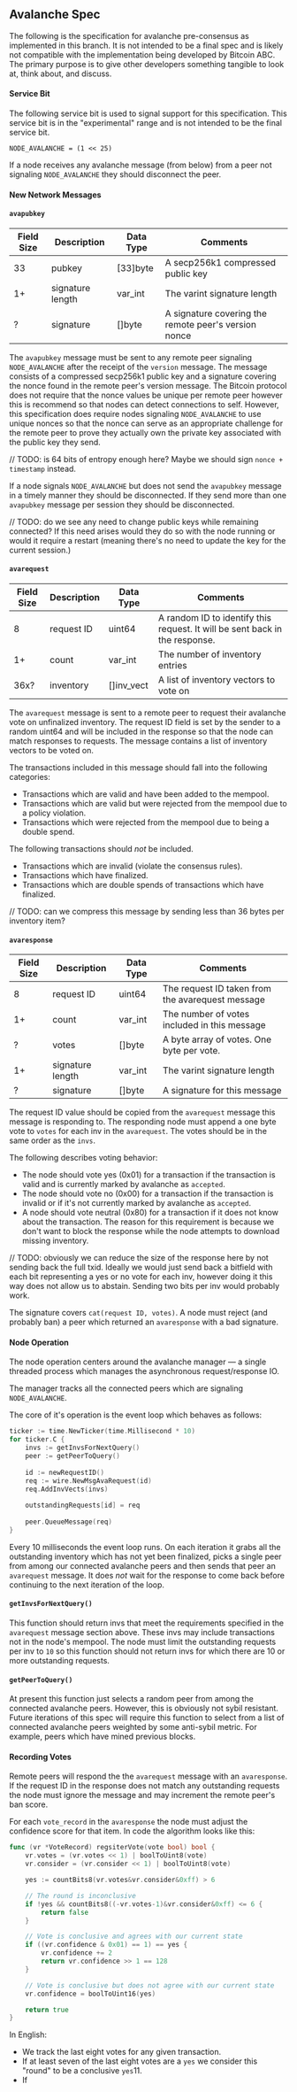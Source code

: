 ## Avalanche Spec
The following is the specification for avalanche pre-consensus as implemented in this branch. 
It is not intended to be a final spec and is likely not compatible with the implementation being
developed by Bitcoin ABC. The primary purpose is to give other developers something tangible to look at, think about, and discuss.

#### Service Bit
The following service bit is used to signal support for this specification. This service bit is in the "experimental" range and is
not intended to be the final service bit. 

```
NODE_AVALANCHE = (1 << 25)
```

If a node receives any avalanche message (from below) from a peer not signaling `NODE_AVALANCHE` they should disconnect the peer.

#### New Network Messages

#### `avapubkey`

| Field Size | Description     | Data Type | Comments                                             |
|------------|------------------|-----------|------------------------------------------------------|
| 33         | pubkey           | [33]byte  | A secp256k1 compressed public key                               |
| 1+         | signature length | var_int   | The varint signature length                          |
| ?          | signature        | []byte    | A signature covering the remote peer's version nonce |

The `avapubkey` message must be sent to any remote peer signaling `NODE_AVALANCHE` after the receipt of the `version` message. The message consists of
a compressed secp256k1 public key and a signature covering the nonce found in the remote peer's version message. The Bitcoin protocol does not
require that the nonce values be unique per remote peer however this is recommend so that nodes can detect connections to self.
However, this specification does require nodes signaling `NODE_AVALANCHE` to use unique nonces so that the nonce can serve
as an appropriate challenge for the remote peer to prove they actually own the private key associated with the public key they send.

// TODO: is 64 bits of entropy enough here? Maybe we should sign `nonce + timestamp` instead.

If a node signals `NODE_AVALANCHE` but does not send the `avapubkey` message in a timely manner they should be disconnected. If they send more than
one `avapubkey` message per session they should be disconnected.

// TODO: do we see any need to change public keys while remaining connected? If this need arises would they do so with the node running or would it require
a restart (meaning there's no need to update the key for the current session.)

#### `avarequest`

| Field Size | Description | Data Type  | Comments                                                                    |
|------------|-------------|------------|-----------------------------------------------------------------------------|
| 8          | request ID  | uint64     | A random ID to identify this request. It will be sent back in the response. |
| 1+         | count       | var_int    | The number of inventory entries                                             |
| 36x?       | inventory   | []inv_vect | A list of inventory vectors to vote on                                      |

The `avarequest` message is sent to a remote peer to request their avalanche vote on unfinalized inventory. The request ID field is set by the sender to a random uint64 and will be included in the response so that the 
node can match responses to requests. The message contains a list of inventory vectors to be voted on. 

The transactions included in this message should fall into the following categories:

- Transactions which are valid and have been added to the mempool.
- Transactions which are valid but were rejected from the mempool due to a policy violation.
- Transactions which were rejected from the mempool due to being a double spend.

The following transactions should *not* be included.

- Transactions which are invalid (violate the consensus rules).
- Transactions which have finalized.
- Transactions which are double spends of transactions which have finalized.

// TODO: can we compress this message by sending less than 36 bytes per inventory item?

#### `avaresponse`

| Field Size | Description      | Data Type     | Comments                                            |
|------------|------------------|---------------|-----------------------------------------------------|
| 8          | request ID       | uint64        | The request ID taken from the avarequest message    |
| 1+         | count            | var_int       | The number of votes included in this message        |
| ?          | votes            | []byte        | A byte array of votes. One byte per vote.           |
| 1+         | signature length | var_int       | The varint signature length                         |
| ?          | signature        | []byte        | A signature for this message                        |

The request ID value should be copied from the `avarequest` message this message is responding to. The responding node
must append a one byte vote to `votes` for each inv in the `avarequest`. The votes should be in the same order as the `invs`.

The following describes voting behavior:
 
- The node should vote yes (0x01) for a transaction if the transaction is valid and is currently marked by avalanche as `accepted`.
- The node should vote no (0x00) for a transaction if the transaction is invalid or if it's not currently marked by avalanche as `accepted`.
- A node should vote neutral (0x80) for a transaction if it does not know about the transaction. The reason for this requirement is because
we don't want to block the response while the node attempts to download missing inventory.

// TODO: obviously we can reduce the size of the response here by not sending back the full txid. Ideally we would just send
back a bitfield with each bit representing a yes or no vote for each inv, however doing it this way does not allow us
to abstain. Sending two bits per inv would probably work. 

The signature covers `cat(request ID, votes)`. A node must reject (and probably ban) a peer which returned an `avaresponse` with
a bad signature.

#### Node Operation

The node operation centers around the avalanche manager ― a single threaded process which manages the asynchronous request/response IO.

The manager tracks all the connected peers which are signaling `NODE_AVALANCHE`.   

The core of it's operation is the event loop which behaves as follows:
```go
ticker := time.NewTicker(time.Millisecond * 10)
for ticker.C {
	invs := getInvsForNextQuery()
	peer := getPeerToQuery()
	
	id := newRequestID()
	req := wire.NewMsgAvaRequest(id)
	req.AddInvVects(invs)
	
	outstandingRequests[id] = req
	
	peer.QueueMessage(req)
}
```

Every 10 milliseconds the event loop runs. On each iteration it grabs all the outstanding inventory which has not yet been finalized, picks a single peer 
from among our connected avalanche peers and then sends that peer an `avarequest` message. It does *not* wait for the response to come back before continuing to the 
next iteration of the loop. 

#### `getInvsForNextQuery()`
This function should return invs that meet the requirements specified in the `avarequest` message section above. These invs may include
transactions not in the node's mempool. The node must limit the outstanding requests per inv to `10` so this function should not
return invs for which there are 10 or more outstanding requests.

#### `getPeerToQuery()`
At present this function just selects a random peer from among the connected avalanche peers. However, this is obviously not sybil resistant. Future iterations of this
spec will require this function to select from a list of connected avalanche peers weighted by some anti-sybil metric. For example, peers which have mined previous blocks. 

#### Recording Votes

Remote peers will respond the the `avarequest` message with an `avaresponse`. If the request ID in the response does not match any outstanding
requests the node must ignore the message and may increment the remote peer's ban score. 

For each `vote_record` in the `avaresponse` the node must adjust the confidence score for that item. In code the algorithm looks like this:

```go
func (vr *VoteRecord) regsiterVote(vote bool) bool {
	vr.votes = (vr.votes << 1) | boolToUint8(vote)
	vr.consider = (vr.consider << 1) | boolToUint8(vote)

	yes := countBits8(vr.votes&vr.consider&0xff) > 6

	// The round is inconclusive
	if !yes && countBits8((-vr.votes-1)&vr.consider&0xff) <= 6 {
		return false
	}

	// Vote is conclusive and agrees with our current state
	if ((vr.confidence & 0x01) == 1) == yes {
		vr.confidence += 2
		return vr.confidence >> 1 == 128
	}

	// Vote is conclusive but does not agree with our current state
	vr.confidence = boolToUint16(yes)

	return true
}
```

In English:

- We track the last eight votes for any given transaction.
- If at least seven of the last eight votes are a `yes` we consider this "round" to be a conclusive `yes`11.
- If 